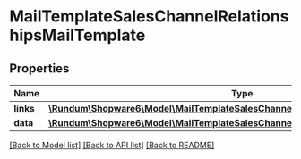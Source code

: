 # MailTemplateSalesChannelRelationshipsMailTemplate

## Properties
Name | Type | Description | Notes
------------ | ------------- | ------------- | -------------
**links** | [**\Rundum\Shopware6\Model\MailTemplateSalesChannelRelationshipsMailTemplateLinks**](MailTemplateSalesChannelRelationshipsMailTemplateLinks.md) |  | [optional] 
**data** | [**\Rundum\Shopware6\Model\MailTemplateSalesChannelRelationshipsMailTemplateData**](MailTemplateSalesChannelRelationshipsMailTemplateData.md) |  | [optional] 

[[Back to Model list]](../../README.md#documentation-for-models) [[Back to API list]](../../README.md#documentation-for-api-endpoints) [[Back to README]](../../README.md)

